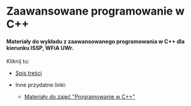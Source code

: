 # Zaawansowane programowanie w C++

#### Materiały do wykładu z zaawansowanego programowania w C++ dla kierunku ISSP, WFiA UWr.

Kliknij tu: 

- [Spis treści](./advanced-toc.md)

- Inne przydatne linki:

  - [Materiały do zajęć "Programowanie w C++"](../toc.md)
  
  
  
